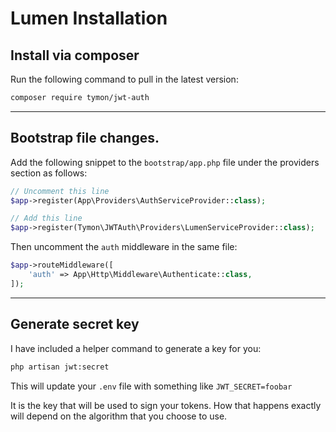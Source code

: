# Lumen Installation

## Install via composer

Run the following command to pull in the latest version:

```bash
composer require tymon/jwt-auth
```

-------------------------------------------------------------------------------

## Bootstrap file changes.

Add the following snippet to the `bootstrap/app.php` file under the providers section as follows:

```php
// Uncomment this line
$app->register(App\Providers\AuthServiceProvider::class);

// Add this line
$app->register(Tymon\JWTAuth\Providers\LumenServiceProvider::class);
```

Then uncomment the `auth` middleware in the same file:

```php
$app->routeMiddleware([
    'auth' => App\Http\Middleware\Authenticate::class,
]);
```

-------------------------------------------------------------------------------

## Generate secret key

I have included a helper command to generate a key for you:

```bash
php artisan jwt:secret
```

This will update your `.env` file with something like `JWT_SECRET=foobar`

It is the key that will be used to sign your tokens. How that happens exactly will depend
on the algorithm that you choose to use.
